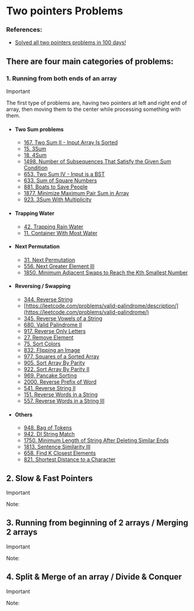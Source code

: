 # Two pointers Problems

### References:
- [Solved all two pointers problems in 100 days!](https://leetcode.com/discuss/study-guide/1688903/Solved-all-two-pointers-problems-in-100-days)

## There are four main categories of problems:
   ###  1. Running from both ends of an array   
   > [!IMPORTANT]
   > The first type of problems are, having two pointers at left and right end of array, then moving them to the center while processing something with them.
      
   - #### Two Sum problems
      - [167. Two Sum II - Input Array Is Sorted](https://leetcode.com/problems/two-sum-ii-input-array-is-sorted/)
      - [15. 3Sum](https://leetcode.com/problems/3sum/)
      - [18. 4Sum](https://leetcode.com/problems/4sum/)
      - [1498. Number of Subsequences That Satisfy the Given Sum Condition](https://leetcode.com/problems/number-of-subsequences-that-satisfy-the-given-sum-condition/)
      - [653. Two Sum IV - Input is a BST](https://leetcode.com/problems/two-sum-iv-input-is-a-bst/)
      - [633. Sum of Square Numbers](https://leetcode.com/problems/sum-of-square-numbers/)
      - [881. Boats to Save People](https://leetcode.com/problems/boats-to-save-people/)
      - [1877. Minimize Maximum Pair Sum in Array](https://leetcode.com/problems/minimize-maximum-pair-sum-in-array/)
      - [923. 3Sum With Multiplicity](https://leetcode.com/problems/3sum-with-multiplicity/)
   
   - #### Trapping Water
      - [42. Trapping Rain Water](https://leetcode.com/problems/trapping-rain-water/)
      - [11. Container With Most Water](https://leetcode.com/problems/container-with-most-water/)
   
   
   - #### Next Permutation
      - [31. Next Permutation](https://leetcode.com/problems/next-permutation/)
      - [556. Next Greater Element III](https://leetcode.com/problems/next-greater-element-iii/)
      - [1850. Minimum Adjacent Swaps to Reach the Kth Smallest Number](https://leetcode.com/problems/minimum-adjacent-swaps-to-reach-the-kth-smallest-number/)
   
   
   - #### Reversing / Swapping
      - [344. Reverse String](https://leetcode.com/problems/reverse-string/)
      - [https://leetcode.com/problems/valid-palindrome/description/](https://leetcode.com/problems/valid-palindrome/)
      - [345. Reverse Vowels of a String](https://leetcode.com/problems/reverse-vowels-of-a-string/)
      - [680. Valid Palindrome II](https://leetcode.com/problems/valid-palindrome-ii/)
      - [917. Reverse Only Letters](https://leetcode.com/problems/reverse-only-letters/)
      - [27. Remove Element](https://leetcode.com/problems/remove-element/)
      - [75. Sort Colors](https://leetcode.com/problems/sort-colors/)
      - [832. Flipping an Image](https://leetcode.com/problems/flipping-an-image/)
      - [977. Squares of a Sorted Array](https://leetcode.com/problems/squares-of-a-sorted-array/)
      - [905. Sort Array By Parity](https://leetcode.com/problems/sort-array-by-parity/)
      - [922. Sort Array By Parity II](https://leetcode.com/problems/sort-array-by-parity-ii/)
      - [969. Pancake Sorting](https://leetcode.com/problems/pancake-sorting/)
      - [2000. Reverse Prefix of Word](https://leetcode.com/problems/reverse-prefix-of-word/)
      - [541. Reverse String II](https://leetcode.com/problems/reverse-string-ii/)
      - [151. Reverse Words in a String](https://leetcode.com/problems/reverse-words-in-a-string/)
      - [557. Reverse Words in a String III](https://leetcode.com/problems/reverse-words-in-a-string-iii/)
   
   - #### Others
      - [948. Bag of Tokens](https://leetcode.com/problems/bag-of-tokens/)
      - [942. DI String Match](https://leetcode.com/problems/di-string-match/)
      - [1750. Minimum Length of String After Deleting Similar Ends](https://leetcode.com/problems/minimum-length-of-string-after-deleting-similar-ends/)
      - [1813. Sentence Similarity III](https://leetcode.com/problems/sentence-similarity-iii/)
      - [658. Find K Closest Elements](https://leetcode.com/problems/find-k-closest-elements/)
      - [821. Shortest Distance to a Character](https://leetcode.com/problems/shortest-distance-to-a-character/)

   ## 2. Slow & Fast Pointers
   > [!IMPORTANT]
   > Note:

   ## 3. Running from beginning of 2 arrays / Merging 2 arrays
   > [!IMPORTANT]
   > Note:

   ## 4. Split & Merge of an array / Divide & Conquer
   > [!IMPORTANT]
   > Note:
